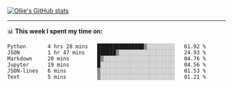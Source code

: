 <!--
**icedpanda/icedpanda** is a ✨ _special_ ✨ repository because its `README.md` (this file) appears on your GitHub profile.

Here are some ideas to get you started:

- 🔭 I’m currently working on ...
- 🌱 I’m currently learning ...
- 👯 I’m looking to collaborate on ...
- 🤔 I’m looking for help with ...
- 💬 Ask me about ...
- 📫 How to reach me: ...
- 😄 Pronouns: ...
- ⚡ Fun fact: ...
-->
[![Ollie's GitHub stats](https://github-readme-stats-icedpanda.vercel.app/api?username=icedpanda&count_private=true&show_icons=true)](https://github.com/icedpanda)

---
📊 **This week I spent my time on:**
<!--START_SECTION:waka-->

```text
Python       4 hrs 28 mins   ███████████████▒░░░░░░░░░   61.92 %
JSON         1 hr 47 mins    ██████▒░░░░░░░░░░░░░░░░░░   24.93 %
Markdown     20 mins         █▒░░░░░░░░░░░░░░░░░░░░░░░   04.76 %
Jupyter      19 mins         █░░░░░░░░░░░░░░░░░░░░░░░░   04.56 %
JSON-lines   6 mins          ▒░░░░░░░░░░░░░░░░░░░░░░░░   01.53 %
Text         5 mins          ▒░░░░░░░░░░░░░░░░░░░░░░░░   01.21 %
```

<!--END_SECTION:waka-->
